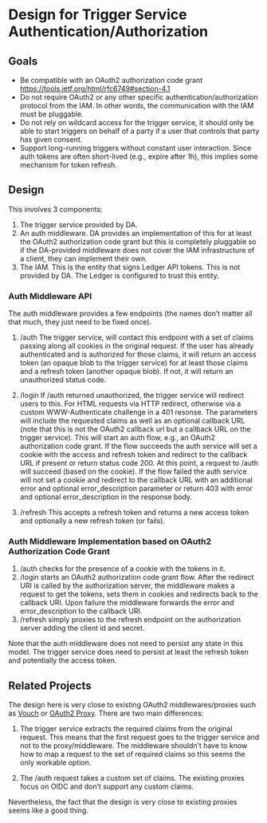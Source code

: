 # Design for Trigger Service Authentication/Authorization

## Goals

- Be compatible with an OAuth2 authorization code grant
  https://tools.ietf.org/html/rfc6749#section-4.1
- Do not require OAuth2 or any other specific
  authentication/authorization protocol from the IAM. In other words,
  the communication with the IAM must be pluggable.
- Do not rely on wildcard access for the trigger service, it should
  only be able to start triggers on behalf of a party if a user that
  controls that party has given consent.
- Support long-running triggers without constant user
  interaction. Since auth tokens are often short-lived (e.g., expire
  after 1h), this implies some mechanism for token refresh.

## Design

This involves 3 components:

1. The trigger service provided by DA.
2. An auth middleware. DA provides an implementation of this for at
   least the OAuth2 authorization code grant but this is completely
   pluggable so if the DA-provided middleware does not cover the IAM
   infrastructure of a client, they can implement their own.
3. The IAM. This is the entity that signs Ledger API tokens. This is
   not provided by DA. The Ledger is configured to trust this entity.

### Auth Middleware API

The auth middleware provides a few endpoints (the names don’t matter
all that much, they just need to be fixed once).

1. /auth The trigger service, will contact this endpoint with a set of
   claims passing along all cookies in the original request. If
   the user has already authenticated and is authorized for those
   claims, it will return an access token (an opaque blob to the
   trigger service) for at least those claims and a refresh token
   (another opaque blob). If not, it will return an unauthorized
   status code.

2. /login If /auth returned unauthorized, the trigger service will
   redirect users to this.
   For HTML requests via HTTP redirect, otherwise via a custom WWW-Authenticate challenge in a 401 resonse.
   The parameters will include the requested claims as well as an optional callback URL (note that this is not the OAuth2 callback url but a callback URL on the trigger service). This will start an auth flow,
   e.g., an OAuth2 authorization code grant. If the flow succeeds the
   auth service will set a cookie with the access and refresh token
   and redirect to the callback URL if present or return status code 200.
   At this point, a request to
   /auth will succeed (based on the cookie). If the flow failed the
   auth service will not set a cookie and redirect to the callback URL
   with an additional error and optional error_description parameter
   or return 403 with error and optional error_description in the response body.

3. /refresh This accepts a refresh token and returns a new access
   token and optionally a new refresh token (or fails).

### Auth Middleware Implementation based on OAuth2 Authorization Code Grant

1. /auth checks for the presence of a cookie with the tokens in it.
2. /login starts an OAuth2 authorization code grant flow. After the
   redirect URI is called by the authorization server, the middleware
   makes a request to get the tokens, sets them in cookies and
   redirects back to the callback URI. Upon failure the middleware
   forwards the error and error_description to the callback URI.
3. /refresh simply proxies to the refresh endpoint on the
   authorization server adding the client id and secret.

Note that the auth middleware does not need to persist any state in
this model. The trigger service does need to persist at least the
refresh token and potentially the access token.

## Related Projects

The design here is very close to existing OAuth2 middlewares/proxies
such as [Vouch](https://github.com/vouch/vouch-proxy) or [OAuth2
Proxy](https://github.com/oauth2-proxy/oauth2-proxy). There are two
main differences:

1. The trigger service extracts the required claims from the original
   request. This means that the first request goes to the trigger
   service and not to the proxy/middleware. The middleware shouldn’t
   have to know how to map a request to the set of required claims so
   this seems the only workable option.

2. The /auth request takes a custom set of claims. The existing
   proxies focus on OIDC and don’t support any custom claims.

Nevertheless, the fact that the design is very close to existing
proxies seems like a good thing.
